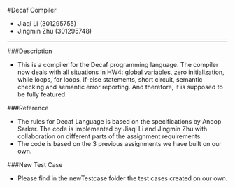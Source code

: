 #Decaf Compiler

* Jiaqi Li (301295755)
* Jingmin Zhu (301295748)

-------------------

###Description
* This is a compiler for the Decaf programming language.
  The compiler now deals with all situations in HW4: global variables, zero initialization, while loops, for loops, if-else statements, short circuit, semantic checking and semantic error reporting. And therefore, it is supposed to be fully featured.

###Reference
* The rules for Decaf Language is based on the specifications by Anoop Sarker. 
The code is implemented by Jiaqi Li and Jingmin Zhu with collaboration on different parts of the assignment requirements.
* The code is based on the 3 previous assignments we have built on our own.

###New Test Case
* Please find in the newTestcase folder the test cases created on our own.